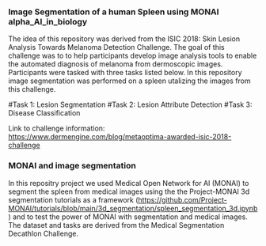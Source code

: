 ### Image Segmentation of a human Spleen using MONAI alpha_AI_in_biology

The idea of this repository was derived from the ISIC 2018: Skin Lesion Analysis Towards Melanoma Detection Challenge. The goal of this challenge was to to help participants develop image analysis tools to enable the automated diagnosis of melanoma from dermoscopic images. Participants were tasked with three tasks listed below. In this repository image segmentation was performed on a spleen utalizing the images from this challenge.

#Task 1: Lesion Segmentation
#Task 2: Lesion Attribute Detection
#Task 3: Disease Classification

Link to challenge information: https://www.dermengine.com/blog/metaoptima-awarded-isic-2018-challenge

### MONAI and image segmentation
In this repositry project we used Medical Open Network for AI (MONAI) to segment the spleen from medical images using the the Project-MONAI 3d segmentation tutorials as a framework (https://github.com/Project-MONAI/tutorials/blob/main/3d_segmentation/spleen_segmentation_3d.ipynb) and to test the power of MONAI with segmentation and medical images. The dataset and tasks are derived from the Medical Segmentation Decathlon Challenge.   
